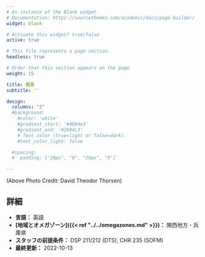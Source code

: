 ```yaml
---
# An instance of the Blank widget.
# Documentation: https://sourcethemes.com/academic/docs/page-builder/
widget: blank

# Activate this widget? true/false
active: true

# This file represents a page section.
headless: true

# Order that this section appears on the page.
weight: 15

title: 概要
subtitle: ''

design:
  columns: "2"
  #background:
    #color: 'white'
    #gradient_start: '#4bb4e3'
    #gradient_end: '#2b94c3'
    # Text color (true=light or false=dark).
    #text_color_light: false

  #spacing:
  #  padding: ["20px", "0", "20px", "0"]

---
```


(Above Photo Credit: David Theodor Thorsen)


## 詳細

* **言語：** 英語
* **[地域とオメガゾーン]({{< ref "../../omegazones.md" >}})：** 関西地方・兵庫県
* **スタッフの前提条件：** DSP 211/212 (DTS), CHR 235 (SOFM)
* **最終更新：** 2022-10-13
